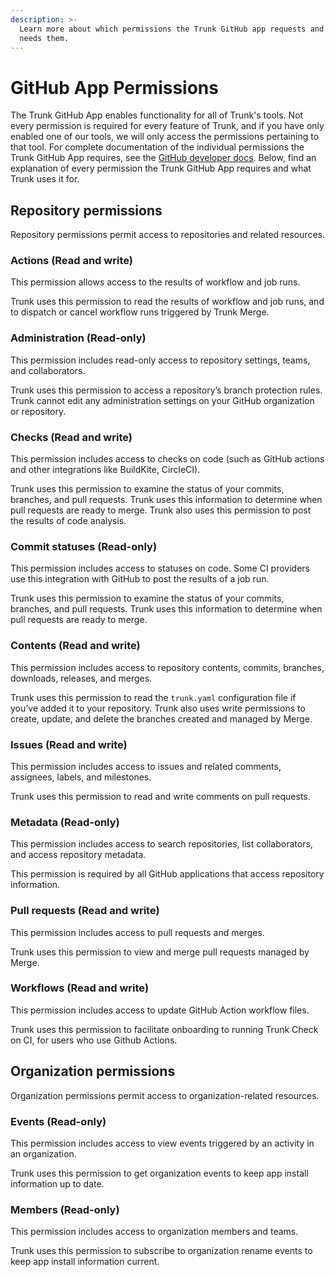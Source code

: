 ```yaml
---
description: >-
  Learn more about which permissions the Trunk GitHub app requests and why Trunk
  needs them.
---
```


# GitHub App Permissions

The Trunk GitHub App enables functionality for all of Trunk's tools. Not every permission is required for every feature of Trunk, and if you have only enabled one of our tools, we will only access the permissions pertaining to that tool. For complete documentation of the individual permissions the Trunk GitHub App requires, see the [GitHub developer docs](https://docs.github.com/en/rest/authentication/permissions-required-for-github-apps). Below, find an explanation of every permission the Trunk GitHub App requires and what Trunk uses it for.

## **Repository permissions**

Repository permissions permit access to repositories and related resources.

### Actions (Read and write)

This permission allows access to the results of workflow and job runs.

Trunk uses this permission to read the results of workflow and job runs, and to dispatch or cancel workflow runs triggered by Trunk Merge.

### Administration (Read-only)

This permission includes read-only access to repository settings, teams, and collaborators.

Trunk uses this permission to access a repository’s branch protection rules. Trunk cannot edit any administration settings on your GitHub organization or repository.

### Checks (Read and write)

This permission includes access to checks on code (such as GitHub actions and other integrations like BuildKite, CircleCI).

Trunk uses this permission to examine the status of your commits, branches, and pull requests. Trunk uses this information to determine when pull requests are ready to merge. Trunk also uses this permission to post the results of code analysis.

### Commit statuses (Read-only)

This permission includes access to statuses on code. Some CI providers use this integration with GitHub to post the results of a job run.

Trunk uses this permission to examine the status of your commits, branches, and pull requests. Trunk uses this information to determine when pull requests are ready to merge.

### Contents (Read and write)

This permission includes access to repository contents, commits, branches, downloads, releases, and merges.&#x20;

Trunk uses this permission to read the `trunk.yaml` configuration file if you’ve added it to your repository. Trunk also uses write permissions to create, update, and delete the branches created and managed by Merge.

### Issues (Read and write)

This permission includes access to issues and related comments, assignees, labels, and milestones.

Trunk uses this permission to read and write comments on pull requests.

### Metadata (Read-only)

This permission includes access to search repositories, list collaborators, and access repository metadata.

This permission is required by all GitHub applications that access repository information.

### Pull requests (Read and write)

This permission includes access to pull requests and merges.

Trunk uses this permission to view and merge pull requests managed by Merge.

### Workflows (Read and write)

This permission includes access to update GitHub Action workflow files.

Trunk uses this permission to facilitate onboarding to running Trunk Check on CI, for users who use Github Actions.

## **Organization permissions**

Organization permissions permit access to organization-related resources.

### **Events (Read-only)**

This permission includes access to view events triggered by an activity in an organization.

Trunk uses this permission to get organization events to keep app install information up to date.

### **Members (Read-only)**

This permission includes access to organization members and teams.

Trunk uses this permission to subscribe to organization rename events to keep app install information current.
